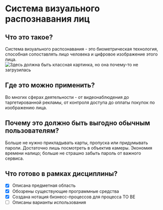 # Система визуального распознавания лиц
## Что это такое?
Система визуального распознавания - это биометрическая технология, способная сопоставлять лицо человека и цифровое изображение этого лица.
![Здесь должна быть классная картинка, но она почему-то не загрузилась](https://www.pvsm.ru/images/2017/09/05/blijaishee-budushee-mobilnyh-ustroistv-raspoznavanie-lic-i-dopolnennaya-realnost-2.jpg)
## Где это можно применить?
Во многих сферах деятельности - от видеонаблюдения до таргетированной рекламы, от контроля доступа до оплаты покупок по изображению лица.
## Почему это должно быть выгодно обычным пользователям?
Больше не нужно прикладывать карты, пропуска или придумывать пароли. Достаточно лишь посмотреть в объектив камеры. Экономия времени налицо; больше не страшно забыть пароль от важного сервиса.
## Что готово в рамках дисциплины?
- [x] Описана предметная область
- [x] Обозрены существующие программные средства
- [x] Создана нотация бизнесс-процессов для процесса TO BE
- [ ] Описаны варианты использования
